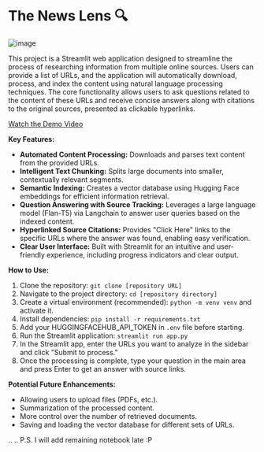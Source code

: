 # The News Lens 🔍

![image](https://github.com/user-attachments/assets/bec9aefb-f252-4f14-8594-25d6d40d8fe4)

This project is a Streamlit web application designed to streamline the process of researching information from multiple online sources. Users can provide a list of URLs, and the application will automatically download, process, and index the content using natural language processing techniques. The core functionality allows users to ask questions related to the content of these URLs and receive concise answers along with citations to the original sources, presented as clickable hyperlinks.

[Watch the Demo Video](https://drive.google.com/file/d/19jNEzjWcISo5qIwvfV456zyF1zjSgbMj/view?usp=sharing)

**Key Features:**

* **Automated Content Processing:** Downloads and parses text content from the provided URLs.
* **Intelligent Text Chunking:** Splits large documents into smaller, contextually relevant segments.
* **Semantic Indexing:** Creates a vector database using Hugging Face embeddings for efficient information retrieval.
* **Question Answering with Source Tracking:** Leverages a large language model (Flan-T5) via Langchain to answer user queries based on the indexed content.
* **Hyperlinked Source Citations:** Provides "Click Here" links to the specific URLs where the answer was found, enabling easy verification.
* **Clear User Interface:** Built with Streamlit for an intuitive and user-friendly experience, including progress indicators and clear output.

**How to Use:**

1.  Clone the repository: `git clone [repository URL]`
2.  Navigate to the project directory: `cd [repository directory]`
3.  Create a virtual environment (recommended): `python -m venv venv` and activate it.
4.  Install dependencies: `pip install -r requirements.txt`
5.  Add your HUGGINGFACEHUB_API_TOKEN in `.env` file before starting.
6.  Run the Streamlit application: `streamlit run app.py`
7.  In the Streamlit app, enter the URLs you want to analyze in the sidebar and click "Submit to process."
8.  Once the processing is complete, type your question in the main area and press Enter to get an answer with source links.

**Potential Future Enhancements:**

* Allowing users to upload files (PDFs, etc.).
* Summarization of the processed content.
* More control over the number of retrieved documents.
* Saving and loading the vector database for different sets of URLs.

..
..
P.S. I will add remaining notebook late :P
